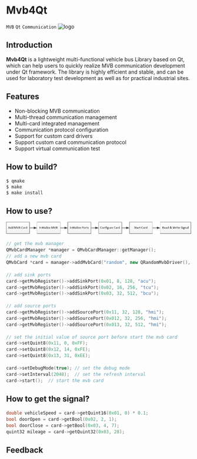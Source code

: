 # Mvb4Qt
`MVB` `Qt` `Communication`
![logo](https://github.com/vehicle-net/mvb4qt/blob/master/logo.png)
## Introduction
**Mvb4Qt** is a lightweight multi-functional vehicle bus Library based on Qt, which can help users to quickly realize MVB communication development under Qt framework. The library is highly efficient and stable, and can be used for laboratory test development as well as for practical industrial sites.
## Features
* Non-blocking MVB communication
* Multi-thread communication management
* Multi-card integrated management
* Communication protocol configuration
* Support for custom card drivers
* Support custom card communication protocol
* Support virtual communication test
## How to build?
```console
$ qmake
$ make
$ make install
```
## How to use?
![flow](./docs/flow.png)
```c++
// get the mvb manager
QMvbCardManager *manager = QMvbCardManager::getManager();
// add a new mvb card
QMvbCard *card = manager->addMvbCard("random", new QRandomMvbDriver(), new QLittleEndianProtocol());

// add sink ports
card->getMvbRegister()->addSinkPort(0x01, 8, 128, "acu");
card->getMvbRegister()->addSinkPort(0x02, 16, 256, "tcu");
card->getMvbRegister()->addSinkPort(0x03, 32, 512, "bcu");

// add source ports
card->getMvbRegister()->addSourcePort(0x11, 32, 128, "hmi");
card->getMvbRegister()->addSourcePort(0x012, 32, 256, "hmi");
card->getMvbRegister()->addSourcePort(0x013, 32, 512, "hmi");

// set the initial value of source port before start the mvb card
card->setQuint8(0x11, 0, 0xFF);
card->setQuint8(0x12, 14, 0xFE);
card->setQuint8(0x13, 31, 0xEE);

card->setDebugMode(true); // set the debug mode
card->setInterval(2048);  // set the refresh interval
card->start();  // start the mvb card
```

## How to get the signal?

```c++
double vehicleSpeed = card->getQuint16(0x01, 0) * 0.1;
bool doorOpen = card->getBool(0x02, 2, 1);
bool doorClose = card->getBool(0x03, 4, 7);
quint32 mileage = card->getQuint32(0x03, 28);
```

## Feedback

